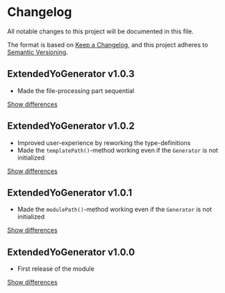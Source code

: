 # Changelog
All notable changes to this project will be documented in this file.

The format is based on [Keep a Changelog](https://keepachangelog.com/en/1.0.0/),
and this project adheres to [Semantic Versioning](https://semver.org/spec/v2.0.0.html).

## ExtendedYoGenerator v1.0.3
  - Made the file-processing part sequential

[Show differences][v1.0.3]

## ExtendedYoGenerator v1.0.2
  - Improved user-experience by reworking the type-definitions 
  - Made the `templatePath()`-method working even if the `Generator` is not initialized

[Show differences][v1.0.2]

## ExtendedYoGenerator v1.0.1
  - Made the `modulePath()`-method working even if the `Generator` is not initialized

[Show differences][v1.0.1]

## ExtendedYoGenerator v1.0.0
  - First release of the module

[Show differences][v1.0.0]


<!--- References -->
[v1.0.0]: https://github.com/manuth/ExtendedYoGenerator/compare/858f05...v1.0.0
[v1.0.1]: https://github.com/manuth/ExtendedYoGenerator/compare/v1.0.0...v1.0.1
[v1.0.2]: https://github.com/manuth/ExtendedYoGenerator/compare/v1.0.1...v1.0.2
[v1.0.3]: https://github.com/manuth/ExtendedYoGenerator/compare/v1.0.2...v1.0.3